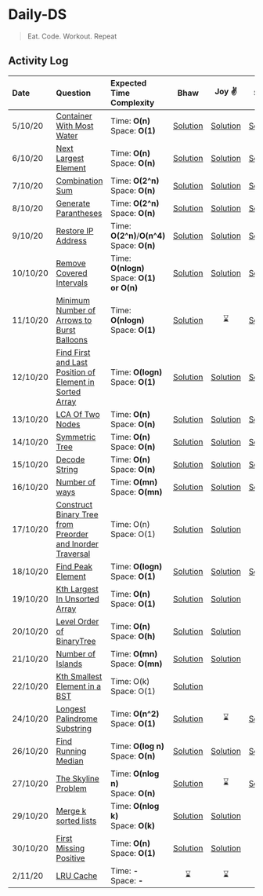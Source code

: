 # Daily-DS

> Eat. Code. Workout. Repeat

## Activity Log

| Date |Question| Expected Time Complexity| Bhaw | Joy :v: | Shub | Akash
| :--- |:---    |:--- |:---:  |:---: |:---: | :---:
|5/10/20 | [Container With Most Water ](https://leetcode.com/problems/container-with-most-water/)     | Time: **O(n)** <br /> Space: **O(1)** | [Solution](Java/src/main/java/com/bhawna/solutions/ContainerWithMostWater.java) | [Solution](Java/src/main/java/com/joydeep/solutions/ContainerWithMostWater.java) | [Solution](https://github.com/joydeep15/Daily-DS/blob/main/C++/Shubham/05.10.2020%20-%20Container%20With%20Most%20Water.cpp) | [Solution](Java/src/main/java/com/akash/solutions/ContainerWithMostWater.java)
|6/10/20 | [Next Largest Element ](https://leetcode.com/problems/next-greater-element-ii/)     | Time: **O(n)** <br /> Space: **O(n)** |[Solution](/Java/src/main/java/com/bhawna/solutions/NextGreaterElement.java) | [Solution](/Java/src/main/java/com/joydeep/solutions/NextGreaterElement.java)| [Solution](/Java/src/main/java/com/shubham/solutions/NextLargerElement.java)
|7/10/20 | [Combination Sum ](https://leetcode.com/problems/combination-sum)     | Time: **O(2^n)** <br /> Space: **O(n)** | [Solution](Java/src/main/java/com/bhawna/solutions/CombinationSum.java) | [Solution](/Java/src/main/java/com/joydeep/solutions/CombinationSum.java)| [Solution](https://github.com/joydeep15/Daily-DS/blob/main/C++/Shubham/07.10.2020%20-%20Combination%20Sum.cpp)
|8/10/20 | [Generate Parantheses ](https://leetcode.com/problems/generate-parentheses/)     | Time: **O(2^n)** <br /> Space: **O(n)** | [Solution](Java/src/main/java/com/bhawna/solutions/GenerateParanthesis.java) | [Solution](/Java/src/main/java/com/joydeep/solutions/GenerateParenthesis.java) | [Solution](/Java/src/main/java/com/shubham/solutions/GenerateParenthesis.java)
|9/10/20 | [Restore IP Address ](https://leetcode.com/problems/restore-ip-addresses/)     | Time: **O(2^n)**/**O(n^4)** <br /> Space: **O(n)**  |[Solution](Java/src/main/java/com/bhawna/solutions/RestoreIP.java) | [Solution](Java/src/main/java/com/joydeep/solutions/ResolveIP.java) | [Solution](https://github.com/joydeep15/Daily-DS/blob/main/C++/Shubham/09.10.2020%20-%20Generate%20All%20IP%20Addresses.cpp)
|10/10/20 | [Remove Covered Intervals ](https://leetcode.com/problems/remove-covered-intervals/)     | Time: **O(nlogn)** <br /> Space: **O(1) or O(n)** | [Solution](Java/src/main/java/com/bhawna/solutions/RemoveCoveredIntervals.java ) | [Solution](Java/src/main/java/com/joydeep/solutions/CoveredIntervals.java ) | [Solution](/Java/src/main/java/com/shubham/solutions/RemoveCoveredIntervals.java)
|11/10/20 | [Minimum Number of Arrows to Burst Balloons ](https://leetcode.com/problems/minimum-number-of-arrows-to-burst-balloons/) | Time: **O(nlogn)** <br /> Space: **O(1)** | [Solution](Java/src/main/java/com/bhawna/solutions/MinimumArrows.java ) | :hourglass: | [Solution](https://github.com/joydeep15/Daily-DS/blob/main/C++/Shubham/11.10.2020%20-%20Minimum%20Number%20of%20Arrows%20to%20Burst%20Balloons.cpp) | [Solution](Java/src/main/java/com/akash/solutions/MinArrowToBurstBalloons.java)
|12/10/20 | [Find First and Last Position of Element in Sorted Array](https://leetcode.com/problems/find-first-and-last-position-of-element-in-sorted-array/) | Time: **O(logn)** <br /> Space: **O(1)** | [Solution](Java/src/main/java/com/bhawna/solutions/FirstAndLastPos.java) | [Solution](/Java/src/main/java/com/joydeep/solutions/FirstLast.java) | [Solution](/Java/src/main/java/com/shubham/solutions/FirstAndLastPos.java) | :hourglass:
|13/10/20 | [LCA Of Two Nodes](https://leetcode.com/problems/lowest-common-ancestor-of-a-binary-tree/) | Time: **O(n)** <br /> Space: **O(n)** | [Solution](Java/src/main/java/com/bhawna/solutions/LCA_BinaryTree.java) | [Solution](/Java/src/main/java/com/joydeep/solutions/LCA.java) | [Solution](https://github.com/joydeep15/Daily-DS/blob/main/C++/Shubham/13.10.2020%20-%20LCA.cpp) | [Solution](/Java/src/main/java/com/akash/solutions/LCA.java)
|14/10/20 | [Symmetric Tree](https://leetcode.com/problems/symmetric-tree/) |  Time: **O(n)** <br /> Space: **O(n)**  | [Solution](Java/src/main/java/com/bhawna/solutions/IsSymmentricTree.java) | [Solution](Java/src/main/java/com/joydeep/solutions/SymmetricTree.java) | [Solution](/Java/src/main/java/com/shubham/solutions/SymmetricTree.java) | [Solution](/Java/src/main/java/com/akash/solutions/SymmetricTree.java)
|15/10/20 |[Decode String](https://leetcode.com/problems/decode-ways/)|Time: **O(n)** <br /> Space: **O(n)** | [Solution](Java/src/main/java/com/bhawna/solutions/DecodeWays.java)| [Solution](Java/src/main/java/com/joydeep/solutions/DecodeWays.java) |  [Solution](https://github.com/joydeep15/Daily-DS/blob/main/C++/Shubham/15.10.2020%20-%20Decode%20String.cpp)|[Solution](/Java/src/main/java/com/akash/solutions/DecodeString.java)
|16/10/20 |[Number of ways](https://leetcode.com/problems/unique-paths/)|Time: **O(mn)** <br /> Space: **O(mn)** | [Solution](Java/src/main/java/com/bhawna/solutions/NumWays.java)| [Solution](Java/src/main/java/com/joydeep/solutions/UniqueWays.java) |  [Solution](Java/src/main/java/com/shubham/solutions/UniquePaths.java)|[Solution](Java/src/main/java/com/akash/solutions/UniquePaths.java)
|17/10/20 |[Construct Binary Tree from Preorder and Inorder Traversal](https://leetcode.com/explore/interview/card/top-interview-questions-medium/108/trees-and-graphs/788/)|Time: O(n)  <br /> Space: O(1)  | [Solution](Java/src/main/java/com/bhawna/solutions/BTFromPreorderAndInorder.java) | [Solution](https://github.com/joydeep15/Daily-DS/blob/main/C++/Shubham/17.10.2020%20-%20Construct%20Binary%20Tree%20From%20Inorder%And%Pre%20Order%20Traversal.cpp) |  
|18/10/20 |[Find Peak Element](https://leetcode.com/explore/interview/card/top-interview-questions-medium/110/sorting-and-searching/801/)|Time: **O(logn)**  <br /> Space: **O(1)** | [Solution](Java/src/main/java/com/bhawna/solutions/PeakElement.java)| [Solution](Java/src/main/java/com/bhawna/solutions/PeakElement.java) |  [Solution](Java/src/main/java/com/shubham/solutions/FindPeakElement.java)|:hourglass:
|19/10/20 |[Kth Largest In Unsorted Array](https://leetcode.com/problems/kth-largest-element-in-an-array/)|Time: **O(n)**  <br /> Space: **O(1)** | [Solution](Java/src/main/java/com/bhawna/solutions/KthLargestInArray.java)| [Solution](Java/src/main/java/com/joydeep/solutions/KthLargest.java)|  :hourglass:|:hourglass:
|20/10/20 |[Level Order of BinaryTree](https://leetcode.com/problems/binary-tree-level-order-traversal/)|Time: **O(n)**  <br /> Space: **O(h)** | [Solution](Java/src/main/java/com/bhawna/solutions/LevelOrder.java)|[Solution](Java/src/main/java/com/joydeep/solutions/LevelOrder.java)|  :hourglass:|:hourglass:
|21/10/20 |[Number of Islands](https://leetcode.com/explore/interview/card/top-interview-questions-medium/108/trees-and-graphs/792/)| Time: **O(mn)**  <br /> Space: **O(mn)** |[Solution](Java/src/main/java/com/bhawna/solutions/NumIslands.java) | [Solution](Java/src/main/java/com/joydeep/solutions/NumIslands.java)
|22/10/20 |[Kth Smallest Element in a BST](https://leetcode.com/explore/interview/card/top-interview-questions-medium/108/trees-and-graphs/790/)|Time: O(k)  <br /> Space: O(1) | [Solution](Java/src/main/java/com/bhawna/solutions/kthSmallestInBST.java)|  |
|24/10/20 |[Longest Palindrome Substring](https://leetcode.com/problems/longest-palindromic-substring/)|Time: **O(n^2)**  <br /> Space: **O(1)** | [Solution](Java/src/main/java/com/bhawna/solutions/LongestPalindrome.java) | :hourglass: | [Solution](Java/src/main/java/com/shubham/solutions/LongestPalindromicSubstring.java)| :hourglass:
|26/10/20 |[Find Running Median](https://leetcode.com/problems/find-median-from-data-stream/)| Time: **O(log n)** <br /> Space: **O(n)** | [Solution](Java/src/main/java/com/bhawna/solutions/MedianFinder.java) | [Solution](Java/src/main/java/com/joydeep/solutions/FindRunningMedian.java) | [Solution](Java/src/main/java/com/shubham/solutions/MedianFinder.java) | [Solution](Java/src/main/java/com/akash/solutions/StreamMedian.java) |
|27/10/20 |[The Skyline Problem](https://leetcode.com/problems/the-skyline-problem/)| Time: **O(nlog n)** <br /> Space: **O(n)** | [Solution](Java/src/main/java/com/bhawna/solutions/Skyline.java) | :hourglass: | [Solution](Java/src/main/java/com/joydeep/solutions/SkylineProblem.java) | :hourglass: |
|29/10/20 |[Merge k sorted lists](https://leetcode.com/problems/merge-k-sorted-lists/)| Time: **O(nlog k)** <br /> Space: **O(k)** | [Solution](Java/src/main/java/com/bhawna/solutions/MergeKSortedLists.java) |[Solution](Java/src/main/java/com/joydeep/solutions/MergeKSortedLL.java)| :hourglass: | :hourglass: |
|30/10/20 |[First Missing Positive](https://leetcode.com/problems/first-missing-positive/)| Time: **O(n)** <br /> Space: **O(1)** |[Solution](Java/src/main/java/com/bhawna/solutions/findSmallestMissingPositive.java)|[Solution](Java/src/main/java/com/joydeep/solutions/FirstMissingPositive.java)|:hourglass:|:hourglass:
|2/11/20 |[LRU Cache](https://leetcode.com/problems/lru-cache/)| Time: **-** <br /> Space: **-** |:hourglass: |:hourglass:|:hourglass:|:hourglass:



